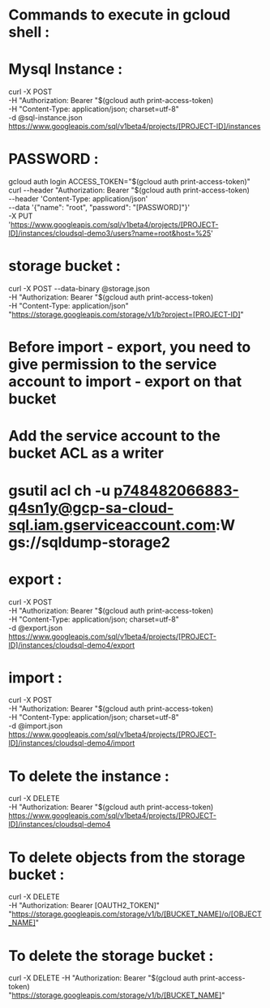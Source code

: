 # Commands to execute in gcloud shell :

# Mysql Instance :

curl -X POST \
-H "Authorization: Bearer "$(gcloud auth print-access-token) \
-H "Content-Type: application/json; charset=utf-8" \
-d @sql-instance.json \
https://www.googleapis.com/sql/v1beta4/projects/[PROJECT-ID]/instances

# PASSWORD :

gcloud auth login
ACCESS_TOKEN="$(gcloud auth print-access-token)"
curl --header "Authorization: Bearer "$(gcloud auth print-access-token) \
     --header 'Content-Type: application/json' \
     --data '{"name": "root", "password": "[PASSWORD]"}' \
     -X PUT \
     'https://www.googleapis.com/sql/v1beta4/projects/[PROJECT-ID]/instances/cloudsql-demo3/users?name=root&host=%25'

# storage bucket :

curl -X POST --data-binary @storage.json \
     -H "Authorization: Bearer "$(gcloud auth print-access-token) \
     -H "Content-Type: application/json" \
     "https://storage.googleapis.com/storage/v1/b?project=[PROJECT-ID]"


# Before import - export, you need to give permission to the service account to import - export on that bucket
# Add the service account to the bucket ACL as a writer
# gsutil acl ch -u p748482066883-q4sn1y@gcp-sa-cloud-sql.iam.gserviceaccount.com:W gs://sqldump-storage2



# export :

curl -X POST \
-H "Authorization: Bearer "$(gcloud auth print-access-token) \
-H "Content-Type: application/json; charset=utf-8" \
-d @export.json \
https://www.googleapis.com/sql/v1beta4/projects/[PROJECT-ID]/instances/cloudsql-demo4/export

# import :

curl -X POST \
-H "Authorization: Bearer "$(gcloud auth print-access-token) \
-H "Content-Type: application/json; charset=utf-8" \
-d @import.json \
https://www.googleapis.com/sql/v1beta4/projects/[PROJECT-ID]/instances/cloudsql-demo4/import


# To delete the instance :

curl -X DELETE \
-H "Authorization: Bearer "$(gcloud auth print-access-token) \
https://www.googleapis.com/sql/v1beta4/projects/[PROJECT-ID]/instances/cloudsql-demo4

# To delete objects from the storage bucket :

curl -X DELETE \
-H "Authorization: Bearer [OAUTH2_TOKEN]" \
"https://storage.googleapis.com/storage/v1/b/[BUCKET_NAME]/o/[OBJECT_NAME]"

# To delete the storage bucket :

curl -X DELETE -H "Authorization: Bearer "$(gcloud auth print-access-token) \
  "https://storage.googleapis.com/storage/v1/b/[BUCKET_NAME]"
